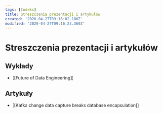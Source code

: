 ```yaml
---
tags: [Indeks]
title: Streszczenia prezentacji i artykułów
created: '2020-04-27T09:16:02.180Z'
modified: '2020-04-27T09:16:23.360Z'
---
```


# Streszczenia prezentacji i artykułów

## Wykłady

* [[Future of Data Engineering]]

## Artykuły

* [[Kafka change data capture breaks database encapsulation]]
